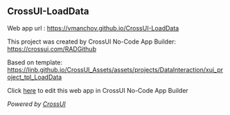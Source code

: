 ## CrossUI-LoadData
Web app url : https://vmanchov.github.io/CrossUI-LoadData

This project was created by CrossUI No-Code App Builder: https://crossui.com/RADGithub

Based on template: https://linb.github.io/CrossUI_Assets/assets/projects/DataInteraction/xui_project_tpl_LoadData

Click [here](https://crossui.com/RADGithub/#!from=github&owner=vmanchov&repo=CrossUI-LoadData) to edit this web app in CrossUI No-Code App Builder

<i>Powered by [CrossUI](https://crossui.com)</i>
